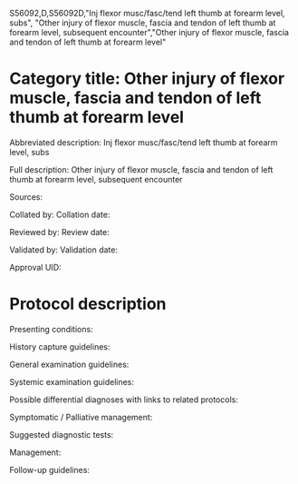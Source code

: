 S56092,D,S56092D,"Inj flexor musc/fasc/tend left thumb at forearm level, subs", "Other injury of flexor muscle, fascia and tendon of left thumb at forearm level, subsequent encounter","Other injury of flexor muscle, fascia and tendon of left thumb at forearm level"
# Category title: Other injury of flexor muscle, fascia and tendon of left thumb at forearm level

Abbreviated description: Inj flexor musc/fasc/tend left thumb at forearm level, subs

Full description: Other injury of flexor muscle, fascia and tendon of left thumb at forearm level, subsequent encounter

Sources:

Collated by:
Collation date:

Reviewed by:
Review date:

Validated by:
Validation date:

Approval UID:

# Protocol description

Presenting conditions:

History capture guidelines:

General examination guidelines:

Systemic examination guidelines:

Possible differential diagnoses with links to related protocols:

Symptomatic / Palliative management:

Suggested diagnostic tests:

Management:

Follow-up guidelines:
